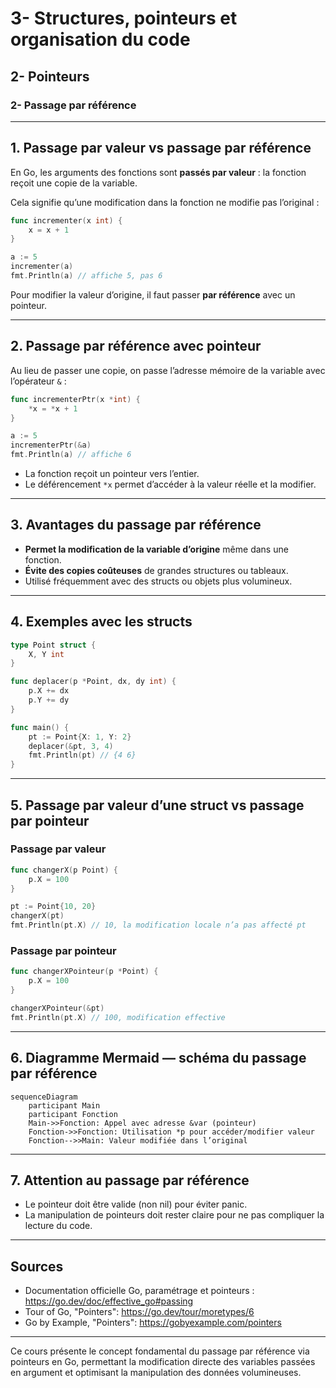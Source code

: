 # 3- Structures, pointeurs et organisation du code  
## 2- Pointeurs  
### 2- Passage par référence  

---

## 1. Passage par valeur vs passage par référence  

En Go, les arguments des fonctions sont **passés par valeur** : la fonction reçoit une copie de la variable.  

Cela signifie qu’une modification dans la fonction ne modifie pas l’original :  

```go
func incrementer(x int) {
    x = x + 1
}

a := 5
incrementer(a)
fmt.Println(a) // affiche 5, pas 6
```

Pour modifier la valeur d’origine, il faut passer **par référence** avec un pointeur.

---

## 2. Passage par référence avec pointeur  

Au lieu de passer une copie, on passe l’adresse mémoire de la variable avec l’opérateur `&` :

```go
func incrementerPtr(x *int) {
    *x = *x + 1
}

a := 5
incrementerPtr(&a)
fmt.Println(a) // affiche 6
```

- La fonction reçoit un pointeur vers l’entier.  
- Le déférencement `*x` permet d’accéder à la valeur réelle et la modifier.

---

## 3. Avantages du passage par référence  

- **Permet la modification de la variable d’origine** même dans une fonction.  
- **Évite des copies coûteuses** de grandes structures ou tableaux.  
- Utilisé fréquemment avec des structs ou objets plus volumineux.  

---

## 4. Exemples avec les structs  

```go
type Point struct {
    X, Y int
}

func deplacer(p *Point, dx, dy int) {
    p.X += dx
    p.Y += dy
}

func main() {
    pt := Point{X: 1, Y: 2}
    deplacer(&pt, 3, 4)
    fmt.Println(pt) // {4 6}
}
```

---

## 5. Passage par valeur d’une struct vs passage par pointeur  

### Passage par valeur  

```go
func changerX(p Point) {
    p.X = 100
}

pt := Point{10, 20}
changerX(pt)
fmt.Println(pt.X) // 10, la modification locale n’a pas affecté pt
```

### Passage par pointeur  

```go
func changerXPointeur(p *Point) {
    p.X = 100
}

changerXPointeur(&pt)
fmt.Println(pt.X) // 100, modification effective
```

---

## 6. Diagramme Mermaid — schéma du passage par référence  

```mermaid
sequenceDiagram
    participant Main
    participant Fonction
    Main->>Fonction: Appel avec adresse &var (pointeur)
    Fonction->>Fonction: Utilisation *p pour accéder/modifier valeur
    Fonction-->>Main: Valeur modifiée dans l’original
```

---

## 7. Attention au passage par référence  

- Le pointeur doit être valide (non nil) pour éviter panic.  
- La manipulation de pointeurs doit rester claire pour ne pas compliquer la lecture du code.  

---

## Sources  

- Documentation officielle Go, paramétrage et pointeurs : https://go.dev/doc/effective_go#passing  
- Tour of Go, "Pointers": https://go.dev/tour/moretypes/6  
- Go by Example, "Pointers": https://gobyexample.com/pointers  

---

Ce cours présente le concept fondamental du passage par référence via pointeurs en Go, permettant la modification directe des variables passées en argument et optimisant la manipulation des données volumineuses.